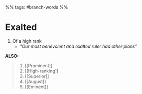 %% tags: #branch-words %%
# Exalted
1. Of a high rank
	- *"Our most benevolent and exalted ruler had other plans"*


**ALSO:**
> 1. [[Prominent]]
> 2. [[High-ranking]]
> 3. [[Superior]]
> 4. [[August]]
> 5. [[Eminent]]